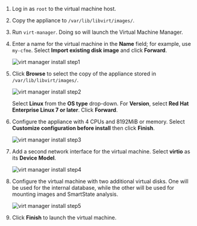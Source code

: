 1.  Log in as `root` to the virtual machine host.

2.  Copy the appliance to `/var/lib/libvirt/images/`.

3.  Run `virt-manager`. Doing so will launch the Virtual Machine Manager.

4.  Enter a name for the virtual machine in the **Name** field; for example, use `my-cfme`. Select
    **Import existing disk image** and click **Forward**.

    ![virt manager install step1](../images/virt-manager-install-step1.png)

5.  Click **Browse** to select the copy of the appliance stored in `/var/lib/libvirt/images/`.

    ![virt manager install step2](../images/virt-manager-install-step2.png)

    Select **Linux** from the **OS type** drop-down. For **Version**, select
    **Red Hat Enterprise Linux 7 or later**. Click **Forward**.

6.  Configure the appliance with 4 CPUs and 8192MiB or memory. Select
    **Customize configuration before install** then click **Finish**.

    ![virt manager install step3](../images/virt-manager-install-step3.png)

7.  Add a second network interface for the virtual machine. Select **virtio** as its
    **Device Model**.

    ![virt manager install step4](../images/virt-manager-install-step4.png)

8.  Configure the virtual machine with two additional virtual disks. One will be used for the
    internal database, while the other will be used for mounting images and SmartState analysis.

    ![virt manager install step5](../images/virt-manager-install-step5.png)

9.  Click **Finish** to launch the virtual machine.

